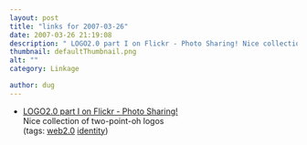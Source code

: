 ```yaml
---
layout: post
title: "links for 2007-03-26"
date: 2007-03-26 21:19:08
description: " LOGO2.0 part I on Flickr - Photo Sharing! Nice collection of two-point-oh logos (tags --  web2.0 identity)&#8230;"
thumbnail: defaultThumbnail.png
alt: ""
category: Linkage

author: dug
---
```


<ul class="delicious">
	<li>
		<div class="delicious-link"><a href="http://flickr.com/photos/16851909@N00/93136022/"><span class="caps">LOGO2.0 </span>part I on Flickr - Photo Sharing!</a></div>
		<div class="delicious-extended">Nice collection of two-point-oh logos</div>
		<div class="delicious-tags">(tags: <a href="http://del.icio.us/dug/web2.0">web2.0</a> <a href="http://del.icio.us/dug/identity">identity</a>)</div>
	</li>
</ul>
